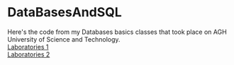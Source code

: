 # DataBasesAndSQL
Here's the code from my Databases basics classes that took place on AGH University of Science and Technology.  
<a href="https://github.com/LucasJezap/DataBasesAndSQL/tree/master/lab1"> Laboratories 1  
<a href="https://github.com/LucasJezap/DataBasesAndSQL/tree/master/lab2"> Laboratories 2  
  
